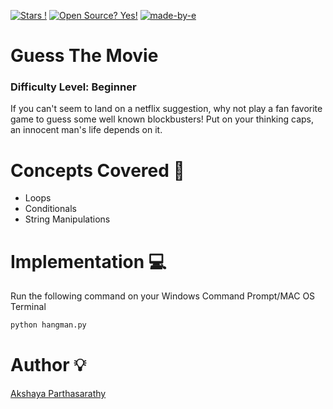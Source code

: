 [![Stars !](https://img.shields.io/badge/Star-If%20Useful-1abc9c.svg)](https://GitHub.com/Naereen/ama) 
[![Open Source? Yes!](https://badgen.net/badge/Open%20Source%20%3F/Yes%21/blue?icon=github)](https://github.com/Naereen/badges/) 
[![made-by-e](https://img.shields.io/badge/Go%20Back%20To-Repository-1f425f.svg)](https://github.com/iaks23/iLearnPython)


# Guess The Movie 

### Difficulty Level: Beginner 

If you can't seem to land on a netflix suggestion, why not play a fan favorite game to guess some well known blockbusters! 
Put on your thinking caps, an innocent man's life depends on it.


# Concepts Covered 📖
 * Loops
 * Conditionals
 * String Manipulations

# Implementation 💻

Run the following command on your Windows Command Prompt/MAC OS Terminal

```python
python hangman.py
```
# Author 💡

[Akshaya Parthasarathy](https://github.com/iaks23)
